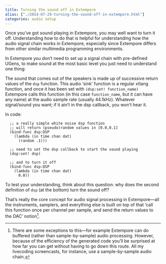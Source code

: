 ```yaml
---
title: Turning the sound off in Extempore
alias: ["./2014-07-29-turning-the-sound-off-in-extempore.html"]
categories: audio setup
---
```


Once you’ve got sound playing in Extempore, you may well want to turn it
off. Understanding how to do that is helpful for understanding how the
audio signal chain works in Extempore, especially since Extempore
differs from other similar multimedia programming environments.

In Extempore you don’t need to set up a signal chain with pre-defined
UGens, to make sound at the most basic level you just need to understand
one thing:

The sound that comes out of the speakers is made up of successive return
values of the `dsp` function. This audio ‘sink’ function is a regular
xtlang function, and once it has been set with `(dsp:set!
function_name)` Extempore calls this function (in this case
`function_name`, but it can have any name) at the audio sample rate
(usually 44.1kHz). Whatever signal/sound you want; if it ain’t in the
dsp callback, you won’t hear it.

In code:

``` {.extempore}
  ;; a really simple white noise dsp function
  ;; will return (pseudo)random values in [0.0,0.1]
  (bind-func dsp:DSP
    (lambda (in time chan dat)
      (random .1)))

  ;; need to set the dsp callback to start the sound playing
  (dsp:set! dsp)

  ;; and to turn it off
  (bind-func dsp:DSP
    (lambda (in time chan dat)
      0.0))
```

To test your understanding, think about this question: why does the
second definition of `dsp` (at the bottom) turn the sound off?

That’s really the core concept for audio signal processing in
Extempore—all the instruments, samplers, and everything else is built on
top of that ‘call this function once per channel per sample, and send
the return values to the DAC’ notion[^1].

[^1]: There are some exceptions to this—for example Extempore can do
    buffered (rather than sample-by-sample) audio processing. However,
    because of the efficiency of the generated code you’ll be surprised
    at how far you can get without having to go down this route. All my
    livecoding screencasts, for instance, use a sample-by-sample audio
    chain.

